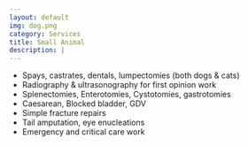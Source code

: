 ```yaml
---
layout: default
img: dog.png
category: Services
title: Small Animal
description: |
---
```

* Spays, castrates, dentals, lumpectomies (both dogs & cats) 
* Radiography & ultrasonography for first opinion work 
* Splenectomies, Enterotomies, Cystotomies, gastrotomies 
* Caesarean, Blocked bladder, GDV 
* Simple fracture repairs 
* Tail amputation, eye enucleations 
* Emergency and critical care work 